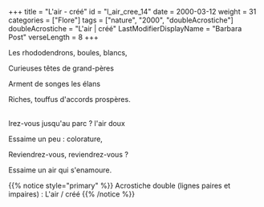 +++
title = "L'air - créé"
id = "l_air_cree_14"
date = 2000-03-12
weight = 31
categories = ["Flore"]
tags = ["nature", "2000", "doubleAcrostiche"]
doubleAcrostiche = "L'air | créé"
LastModifierDisplayName = "Barbara Post"
verseLength = 8
+++

Les rhododendrons, boules, blancs,

Curieuses têtes de grand-pères

Arment de songes les élans

Riches, touffus d'accords prospères.

 \
Irez-vous jusqu'au parc ? l'air doux

Essaime un peu : colorature,

Reviendrez-vous, reviendrez-vous ?

Essaime un air qui s'enamoure.

{{% notice style="primary" %}}
Acrostiche double (lignes paires et impaires) : L'air / créé
{{% /notice %}}
